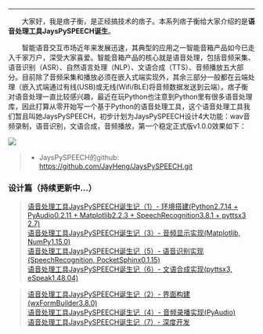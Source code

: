 ----

　　大家好，我是痞子衡，是正经搞技术的痞子。本系列痞子衡给大家介绍的是**语音处理工具JaysPySPEECH诞生**。  

　　智能语音交互市场近年来发展迅速，其典型的应用之一智能音箱产品如今已走入千家万户，深受大家喜爱。智能音箱产品的核心就是语音处理，包括音频采集、语音识别（ASR）、自然语言处理（NLP）、文语合成（TTS）、音频播放五大部分。目前除了音频采集和播放必须在嵌入式端实现外，其余三部分一般都在云端处理（嵌入式端通过有线(USB)或无线(Wifi/BLE)将音频数据发送到云端）。痞子衡对语音处理一直比较感兴趣，最近在玩Python也注意到Python里有很多语音处理库，因此打算从零开始写一个基于Python的语音处理工具，这个语音处理工具我们暂且叫她JaysPySPEECH，初步计划为JaysPySPEECH设计4大功能：wav音频录制，语音识别，文语合成，音频播放，第一个稳定正式版v1.0.0效果如下：  

<img src="http://odox9r8vg.bkt.clouddn.com/image/cnblogs/JaysPySPEECH_v1.0.0_overview.PNG" style="zoom:100%" />

> * JaysPySPEECH的github: https://github.com/JayHeng/JaysPySPEECH.git  

### 设计篇（持续更新中...）
> [语音处理工具JaysPySPEECH诞生记（1）- 环境搭建(Python2.7.14 + PyAudio0.2.11 + Matplotlib2.2.3 + SpeechRecognition3.8.1 + pyttsx3 2.7)](https://www.cnblogs.com/henjay724/p/9542690.html)  
> [语音处理工具JaysPySPEECH诞生记（3）- 音频显示实现(Matplotlib, NumPy1.15.0)](https://www.cnblogs.com/henjay724/p/9644637.html)  
> [语音处理工具JaysPySPEECH诞生记（5）- 语音识别实现(SpeechRecognition, PocketSphinx0.1.15)](https://www.cnblogs.com/henjay724/p/9576670.html)  
> [语音处理工具JaysPySPEECH诞生记（6）- 文语合成实现(pyttsx3, eSpeak1.48.04)](https://www.cnblogs.com/henjay724/p/9590032.html)  

> [语音处理工具JaysPySPEECH诞生记（2）- 界面构建(wxFormBuilder3.8.0)]()  
> [语音处理工具JaysPySPEECH诞生记（4）- 音频录播实现(PyAudio)]()  
> [语音处理工具JaysPySPEECH诞生记（7）- 深度开发]()  
